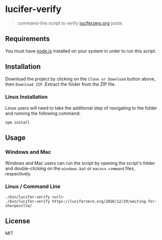 # lucifer-verify
> command-line script to verify [luciferzero.org](https://luciferzero.org) posts

## Requirements

You must have [node.js](https://nodejs.org/) installed on your system in order to run this script.

## Installation

Download the project by clicking on the `Clone or Download` button above, then `Download ZIP`. Extract the folder from the ZIP file.

### Linux Installation

Linux users will need to take the additional step of navigating to the folder and running the following command:

```
npm install
```

## Usage

### Windows and Mac

Windows and Mac users can run the script by opening the script's folder and double-clicking on the `windows.bat` or `macosx.command` files, respectively.

### Linux / Command Line

```
./bin/lucifer-verify <url>
./bin/lucifer-verify https://luciferzero.org/2016/12/29/waiting-for-sharpeville/
```

## License

MIT
